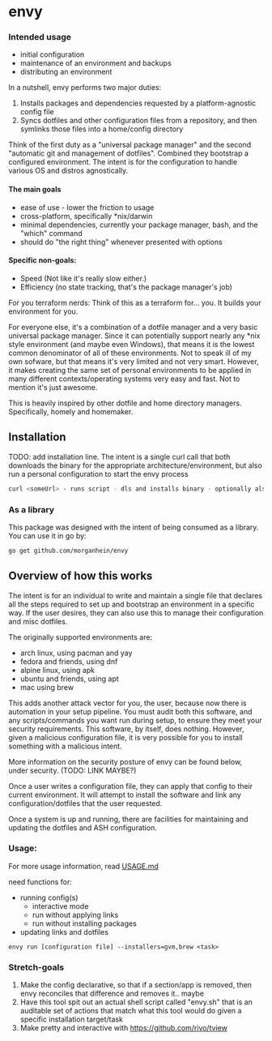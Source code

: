 # envy

### Intended usage
- initial configuration 
- maintenance of an environment and backups
- distributing an environment

In a nutshell, envy performs two major duties:
1. Installs packages and dependencies requested by a platform-agnostic config file
2. Syncs dotfiles and other configuration files from a repository, and then symlinks those files into a home/config directory

Think of the first duty as a "universal package manager" and the second "automatic git and management of dotfiles".
Combined they bootstrap a configured environment. The intent is for the configuration to handle various OS and distros agnostically.

#### The main goals
- ease of use - lower the friction to usage
- cross-platform, specifically *nix/darwin
- minimal dependencies, currently your package manager, bash, and the "which" command
- should do "the right thing" whenever presented with options

#### Specific non-goals:
- Speed (Not like it's really slow either.)
- Efficiency (no state tracking, that's the package manager's job)

For you terraform nerds:
Think of this as a terraform for... you. It builds your environment for you.

For everyone else, it's a combination of a dotfile manager and a very basic universal package manager. Since it can potentially support nearly any *nix style environment (and maybe even Windows), that means it is the lowest common denominator of all of these environments. Not to speak ill of my own sofware, but that means it's very limited and not very smart. However, it makes creating the same set of personal environments to be applied in many different contexts/operating systems very easy and fast. Not to mention it's just awesome.

This is heavily inspired by other dotfile and home directory managers. Specifically, homely and homemaker.

## Installation
TODO: add installation line. The intent is a single curl call that both downloads the binary for the appropriate architecture/environment, but also run a personal configuration to start the envy process
```bash
curl <someUrl> - runs script - dls and installs binary - optionally also runs passed in configuration
```

### As a library
This package was designed with the intent of being consumed as a library. You can use it in go by:
```bash
go get github.com/morganhein/envy
```

## Overview of how this works
The intent is for an individual to write and maintain a single file that declares all the steps required to set up and bootstrap an environment in a specific way. If the user desires, they can also use this to manage their configuration and misc dotfiles.

The originally supported environments are: 
- arch linux, using pacman and yay
- fedora and friends, using dnf
- alpine linux, using apk
- ubuntu and friends, using apt
- mac using brew

This adds another attack vector for you, the user, because now there is automation in your setup pipeline. You must audit both
this software, and any scripts/commands you want run during setup, to ensure they meet your security requirements. This software, by itself, 
does nothing. However, given a malicious configuration file, it is very possible for you to install something with a malicious intent.

More information on the security posture of envy can be found below, under security. (TODO: LINK MAYBE?)

Once a user writes a configuration file, they can apply that config to their current environment. It will attempt to install the software and link any configuration/dotfiles that the user requested.

Once a system is up and running, there are facilities for maintaining and updating the dotfiles and ASH configuration.

### Usage:

For more usage information, read [USAGE.md](USAGE.md)

need functions for:
- running config(s)
    - interactive mode
    - run without applying links
    - run without installing packages
- updating links and dotfiles

`envy run [configuration file] --installers=gvm,brew <task>`

### Stretch-goals
1. Make the config declarative, so that if a section/app is removed, then envy reconciles that difference and removes it.. maybe
2. Have this tool spit out an actual shell script called "envy.sh" that is an auditable set of actions that match what this tool would do given a specific installation target/task
3. Make pretty and interactive with https://github.com/rivo/tview